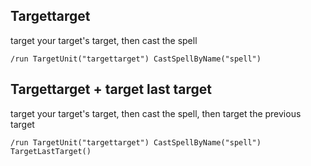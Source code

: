 ## Targettarget
target your target's target, then cast the spell
```
/run TargetUnit("targettarget") CastSpellByName("spell")
```


## Targettarget + target last target
target your target's target, then cast the spell, then target the previous target
```
/run TargetUnit("targettarget") CastSpellByName("spell") TargetLastTarget()
```